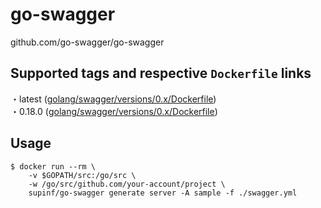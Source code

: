 # go-swagger

github.com/go-swagger/go-swagger

## Supported tags and respective `Dockerfile` links

・latest ([golang/swagger/versions/0.x/Dockerfile](https://github.com/supinf/dockerized-tools/blob/master/golang/swagger/versions/0.x/Dockerfile))  
・0.18.0 ([golang/swagger/versions/0.x/Dockerfile](https://github.com/supinf/dockerized-tools/blob/master/golang/swagger/versions/0.x/Dockerfile))  

## Usage

```
$ docker run --rm \
    -v $GOPATH/src:/go/src \
    -w /go/src/github.com/your-account/project \
    supinf/go-swagger generate server -A sample -f ./swagger.yml
```
